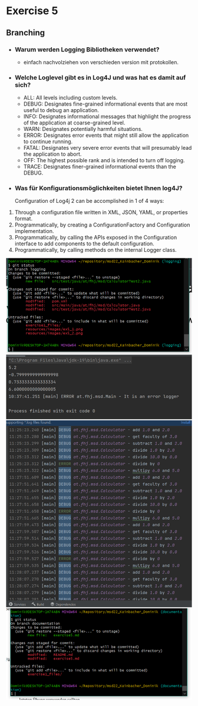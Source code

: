 # Exercise 5
## Branching

+ ### Warum werden Logging Bibliotheken verwendet? 
  + einfach nachvolziehen von verschieden version mit protokollen. 

+ ### Welche Loglevel gibt es in Log4J und was hat es damit auf sich?
  + ALL:	All levels including custom levels.
  + DEBUG:	Designates fine-grained informational events that are most useful to debug an application.
  + INFO:	Designates informational messages that highlight the progress of the application at coarse-grained level.
  + WARN:	Designates potentially harmful situations.
  + ERROR:	Designates error events that might still allow the application to continue running.
  + FATAL:	Designates very severe error events that will presumably lead the application to abort.
  + OFF:	The highest possible rank and is intended to turn off logging.
  + TRACE:	Designates finer-grained informational events than the DEBUG.

+ ### Was für Konfigurationsmöglichkeiten bietet Ihnen log4J?
   Configuration of Log4j 2 can be accomplished in 1 of 4 ways:

1) Through a configuration file written in XML, JSON, YAML, or properties format.
2) Programmatically, by creating a ConfigurationFactory and Configuration implementation.
3) Programmatically, by calling the APIs exposed in the Configuration interface to add components to the default configuration.
4) Programmatically, by calling methods on the internal Logger class.

![Status](resources/images/ex5_1.png)
![Console](resources/images/ex5_2.png)
![Log](resources/images/ex5_3.png)
![Status](resources/images/ex5_4.png)